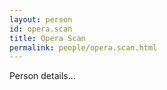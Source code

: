 ```yaml
---
layout: person
id: opera.scan
title: Opera Scan
permalink: people/opera.scan.html
---
```


Person details...